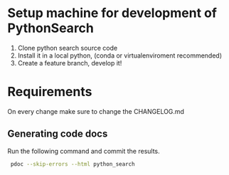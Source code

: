 # Setup machine for development of PythonSearch


1. Clone python search source code
2. Install it in a local python, (conda or virtualenviroment recommended)
3. Create a feature branch, develop it!

# Requirements

On every change make sure to change the CHANGELOG.md

## Generating code docs

Run the following command and commit the results.

```sh
 pdoc --skip-errors --html python_search
```
    
